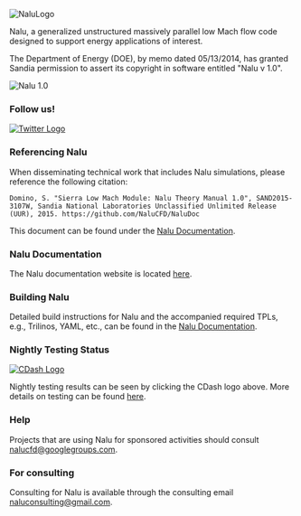 ![NaluLogo](https://github.com/NaluCFD/Nalu/wiki/images/naluLowMach.jpg "Feel free to use this logo; designed by SRDomino")

Nalu, a generalized unstructured massively parallel low Mach flow code designed to support energy applications of interest.

The Department of Energy (DOE), by memo dated 05/13/2014, has granted Sandia permission to assert 
its copyright in software entitled "Nalu v 1.0".

![Nalu 1.0](https://github.com/NaluCFD/Nalu/wiki/images/naluV1.0.png)

### Follow us!

[![Twitter Logo](https://github.com/NaluCFD/Nalu/wiki/images/twitterIcon.jpg)](https://twitter.com/nalucfd)
  
### Referencing Nalu
When disseminating technical work that includes Nalu simulations, please reference the following citation:

	Domino, S. "Sierra Low Mach Module: Nalu Theory Manual 1.0", SAND2015-3107W, Sandia National Laboratories Unclassified Unlimited Release (UUR), 2015. https://github.com/NaluCFD/NaluDoc
	
This document can be found under the [Nalu Documentation](http://nalu.readthedocs.io/en/latest/source/theory/index.html).

### Nalu Documentation

The Nalu documentation website is located [here](http://nalu.readthedocs.io/en/latest/).

### Building Nalu

Detailed build instructions for Nalu and the accompanied required TPLs, e.g., Trilinos, YAML, etc.,
can be found in the [Nalu Documentation](http://nalu.readthedocs.io/en/latest/).

### Nightly Testing Status

[![CDash Logo](https://github.com/NaluCFD/Nalu/wiki/images/cDashLogo.gif)](http://my.cdash.org/index.php?project=Nalu)

Nightly testing results can be seen by clicking the CDash logo above. More details on testing can be found [here](http://nalu.readthedocs.io/en/latest/source/developer/testing.html).

### Help
Projects that are using Nalu for sponsored activities should consult <nalucfd@googlegroups.com>.

### For consulting

Consulting for Nalu is available through the consulting email <naluconsulting@gmail.com>.

